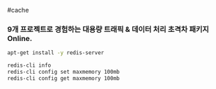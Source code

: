 #cache

### 9개 프로젝트로 경험하는 대용량 트래픽 & 데이터 처리 초격차 패키지 Online.

```bash
apt-get install -y redis-server

redis-cli info
redis-cli config set maxmemory 100mb
redis-cli config get maxmemory 100mb
```
